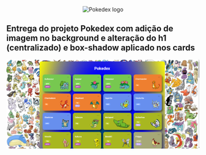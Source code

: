 <p align="center">
  <img alt="Pokedex logo" src="https://logospng.org/download/pokemon/pokemon-4096.png" width="400px" />
</p>

## Entrega do projeto Pokedex com adição de imagem no background e alteração do h1 (centralizado) e box-shadow aplicado nos cards

<p align="center">
  <img alt="Screenshot" src="./assets/cover-readme.png" width="1000px" />
</p>
